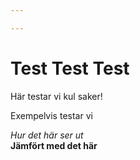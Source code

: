```yaml
---

---
```

Test Test Test
=========================


Här testar vi kul saker!  

Exempelvis testar vi

_Hur det här ser ut_  
__Jämfört med det här__
